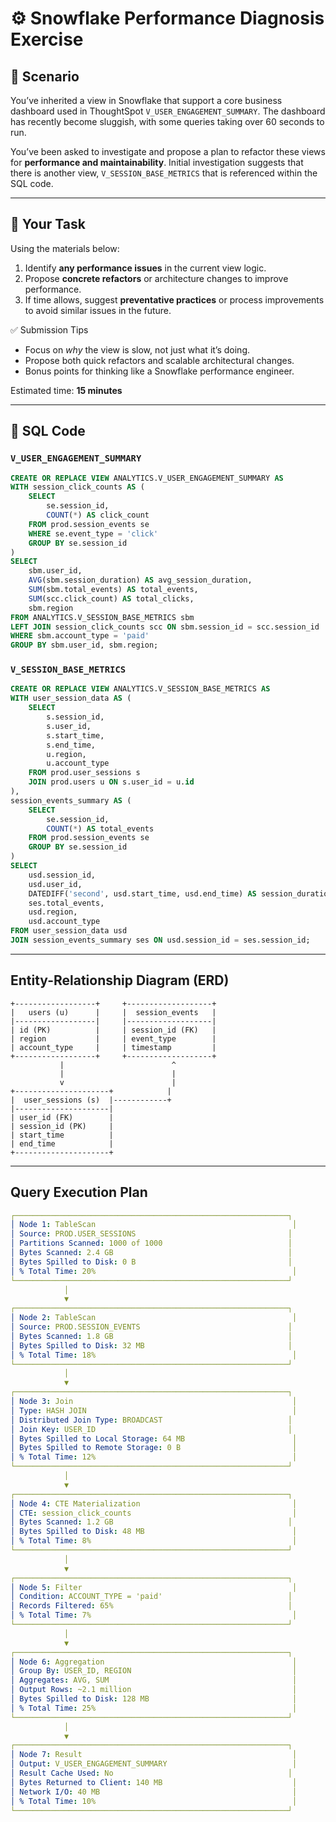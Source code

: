 # ⚙️ Snowflake Performance Diagnosis Exercise

## 📘 Scenario

You’ve inherited a view in Snowflake that support a core business dashboard used in ThoughtSpot `V_USER_ENGAGEMENT_SUMMARY`. The dashboard has recently become sluggish, with some queries taking over 60 seconds to run.

You’ve been asked to investigate and propose a plan to refactor these views for **performance and maintainability**. Initial investigation suggests that there is another view, `V_SESSION_BASE_METRICS` that is referenced within the SQL code.

---

## 🧠 Your Task

Using the materials below:
1. Identify **any performance issues** in the current view logic.
2. Propose **concrete refactors** or architecture changes to improve performance.
3. If time allows, suggest **preventative practices** or process improvements to avoid similar issues in the future.

✅ Submission Tips
- Focus on _why_ the view is slow, not just what it’s doing.
- Propose both quick refactors and scalable architectural changes.
- Bonus points for thinking like a Snowflake performance engineer.

Estimated time: **15 minutes**

---

## 🧾 SQL Code

### `V_USER_ENGAGEMENT_SUMMARY`

```sql
CREATE OR REPLACE VIEW ANALYTICS.V_USER_ENGAGEMENT_SUMMARY AS
WITH session_click_counts AS (
    SELECT 
        se.session_id,
        COUNT(*) AS click_count
    FROM prod.session_events se
    WHERE se.event_type = 'click'
    GROUP BY se.session_id
)
SELECT 
    sbm.user_id,
    AVG(sbm.session_duration) AS avg_session_duration,
    SUM(sbm.total_events) AS total_events,
    SUM(scc.click_count) AS total_clicks,
    sbm.region
FROM ANALYTICS.V_SESSION_BASE_METRICS sbm
LEFT JOIN session_click_counts scc ON sbm.session_id = scc.session_id
WHERE sbm.account_type = 'paid'
GROUP BY sbm.user_id, sbm.region;
```

### `V_SESSION_BASE_METRICS`

```sql
CREATE OR REPLACE VIEW ANALYTICS.V_SESSION_BASE_METRICS AS
WITH user_session_data AS (
    SELECT 
        s.session_id,
        s.user_id,
        s.start_time,
        s.end_time,
        u.region,
        u.account_type
    FROM prod.user_sessions s
    JOIN prod.users u ON s.user_id = u.id
),
session_events_summary AS (
    SELECT 
        se.session_id,
        COUNT(*) AS total_events
    FROM prod.session_events se
    GROUP BY se.session_id
)
SELECT 
    usd.session_id,
    usd.user_id,
    DATEDIFF('second', usd.start_time, usd.end_time) AS session_duration,
    ses.total_events,
    usd.region,
    usd.account_type
FROM user_session_data usd
JOIN session_events_summary ses ON usd.session_id = ses.session_id;
```


---
##  Entity-Relationship Diagram (ERD)

```
+------------------+     +-------------------+
|   users (u)      |     |  session_events   |
|------------------|     |-------------------|
| id (PK)          |     | session_id (FK)   |
| region           |     | event_type        |
| account_type     |     | timestamp         |
+------------------+     +-------------------+
           |                        ^
           |                        |
           v                        |
+---------------------+            |
|  user_sessions (s)  |------------+
|---------------------|
| user_id (FK)        |
| session_id (PK)     |
| start_time          |
| end_time            |
+---------------------+
```

---
## Query Execution Plan

```yaml
┌─────────────────────────────────────────────────────────────┐
│ Node 1: TableScan                                            │
│ Source: PROD.USER_SESSIONS                                  │
│ Partitions Scanned: 1000 of 1000                            │
│ Bytes Scanned: 2.4 GB                                       │
│ Bytes Spilled to Disk: 0 B                                  │
│ % Total Time: 20%                                            │
└─────────────────────────────────────────────────────────────┘
            │
            ▼
┌─────────────────────────────────────────────────────────────┐
│ Node 2: TableScan                                            │
│ Source: PROD.SESSION_EVENTS                                 │
│ Bytes Scanned: 1.8 GB                                       │
│ Bytes Spilled to Disk: 32 MB                                │
│ % Total Time: 18%                                            │
└─────────────────────────────────────────────────────────────┘
            │
            ▼
┌─────────────────────────────────────────────────────────────┐
│ Node 3: Join                                                 │
│ Type: HASH JOIN                                              │
│ Distributed Join Type: BROADCAST                            │
│ Join Key: USER_ID                                           │
│ Bytes Spilled to Local Storage: 64 MB                        │
│ Bytes Spilled to Remote Storage: 0 B                         │
│ % Total Time: 12%                                            │
└─────────────────────────────────────────────────────────────┘
            │
            ▼
┌─────────────────────────────────────────────────────────────┐
│ Node 4: CTE Materialization                                  │
│ CTE: session_click_counts                                    │
│ Bytes Scanned: 1.2 GB                                       │
│ Bytes Spilled to Disk: 48 MB                                 │
│ % Total Time: 8%                                             │
└─────────────────────────────────────────────────────────────┘
            │
            ▼
┌─────────────────────────────────────────────────────────────┐
│ Node 5: Filter                                               │
│ Condition: ACCOUNT_TYPE = 'paid'                            │
│ Records Filtered: 65%                                       │
│ % Total Time: 7%                                             │
└─────────────────────────────────────────────────────────────┘
            │
            ▼
┌─────────────────────────────────────────────────────────────┐
│ Node 6: Aggregation                                          │
│ Group By: USER_ID, REGION                                    │
│ Aggregates: AVG, SUM                                         │
│ Output Rows: ~2.1 million                                    │
│ Bytes Spilled to Disk: 128 MB                                │
│ % Total Time: 25%                                            │
└─────────────────────────────────────────────────────────────┘
            │
            ▼
┌─────────────────────────────────────────────────────────────┐
│ Node 7: Result                                               │
│ Output: V_USER_ENGAGEMENT_SUMMARY                            │
│ Result Cache Used: No                                       │
│ Bytes Returned to Client: 140 MB                             │
│ Network I/O: 40 MB                                           │
│ % Total Time: 10%                                            │
└─────────────────────────────────────────────────────────────┘
```
